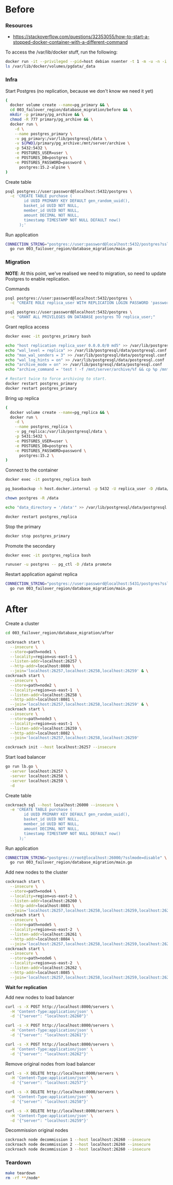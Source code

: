 # Before

### Resources

* https://stackoverflow.com/questions/32353055/how-to-start-a-stopped-docker-container-with-a-different-command

To access the /var/lib/docker stuff, run the following:

``` sh
docker run -it --privileged --pid=host debian nsenter -t 1 -m -u -n -i sh
ls /var/lib/docker/volumes/pgdata/_data
```

### Infra

Start Postgres (no replication, because we don't know we need it yet)

``` sh
(
  docker volume create --name=pg_primary && \
  cd 003_failover_region/database_migration/before && \
  mkdir -p primary/pg_archive && \
  chmod -R 777 primary/pg_archive && \
  docker run \
    -d \
    --name postgres_primary \
    -v pg_primary:/var/lib/postgresql/data \
    -v ${PWD}/primary/pg_archive:/mnt/server/archive \
    -p 5432:5432 \
    -e POSTGRES_USER=user \
    -e POSTGRES_DB=postgres \
    -e POSTGRES_PASSWORD=password \
      postgres:15.2-alpine \
)
```

Create table

``` sh
psql postgres://user:password@localhost:5432/postgres \
  -c 'CREATE TABLE purchase (
        id UUID PRIMARY KEY DEFAULT gen_random_uuid(),
        basket_id UUID NOT NULL,
        member_id UUID NOT NULL,
        amount DECIMAL NOT NULL,
        timestamp TIMESTAMP NOT NULL DEFAULT now()
      );'
```

Run application

``` sh
CONNECTION_STRING="postgres://user:password@localhost:5432/postgres?sslmode=disable" \
  go run 003_failover_region/database_migration/main.go
```

### Migration

**NOTE**: At this point, we've realised we need to migration, so need to update Postgres to enable replication.

Commands

``` sh
psql postgres://user:password@localhost:5432/postgres \
  -c "CREATE ROLE replica_user WITH REPLICATION LOGIN PASSWORD 'password';"

psql postgres://user:password@localhost:5432/postgres \
  -c "GRANT ALL PRIVILEGES ON DATABASE postgres TO replica_user;"
```

Grant replica access

``` sh
docker exec -it postgres_primary bash

echo "host replication replica_user 0.0.0.0/0 md5" >> /var/lib/postgresql/data/pg_hba.conf
echo "wal_level = replica" >> /var/lib/postgresql/data/postgresql.conf
echo "max_wal_senders = 3" >> /var/lib/postgresql/data/postgresql.conf
echo "wal_log_hints = on" >> /var/lib/postgresql/data/postgresql.conf
echo "archive_mode = on" >> /var/lib/postgresql/data/postgresql.conf
echo "archive_command = 'test ! -f /mnt/server/archive/%f && cp %p /mnt/server/archive/%f'" >> /var/lib/postgresql/data/postgresql.conf

# Restart twice to force archiving to start.
docker restart postgres_primary
docker restart postgres_primary
```

Bring up replica

``` sh
(
  docker volume create --name=pg_replica && \
  docker run \
    -d \
    --name postgres_replica \
    -v pg_replica:/var/lib/postgresql/data \
    -p 5431:5432 \
    -e POSTGRES_USER=user \
    -e POSTGRES_DB=postgres \
    -e POSTGRES_PASSWORD=password \
      postgres:15.2 \
)
```

Connect to the container

``` sh
docker exec -it postgres_replica bash

pg_basebackup -h host.docker.internal -p 5432 -U replica_user -D /data/ -Fp -Xs -R

chown postgres -R /data

echo "data_directory = '/data'" >> /var/lib/postgresql/data/postgresql.conf

docker restart postgres_replica
```

Stop the primary

``` sh
docker stop postgres_primary
```

Promote the secondary

``` sh
docker exec -it postgres_replica bash

runuser -u postgres -- pg_ctl -D /data promote
```

Restart application against replica

``` sh
CONNECTION_STRING="postgres://user:password@localhost:5431/postgres?sslmode=disable" \
  go run 003_failover_region/database_migration/main.go
```

# After

Create a cluster

``` sh
cd 003_failover_region/database_migration/after

cockroach start \
  --insecure \
  --store=path=node1 \
  --locality=region=us-east-1 \
  --listen-addr=localhost:26257 \
  --http-addr=localhost:8080 \
  --join='localhost:26257,localhost:26258,localhost:26259' & \
cockroach start \
  --insecure \
  --store=path=node2 \
  --locality=region=us-east-1  \
  --listen-addr=localhost:26258 \
  --http-addr=localhost:8081 \
  --join='localhost:26257,localhost:26258,localhost:26259' & \
cockroach start \
  --insecure \
  --store=path=node3 \
  --locality=region=us-east-1  \
  --listen-addr=localhost:26259 \
  --http-addr=localhost:8082 \
  --join='localhost:26257,localhost:26258,localhost:26259'

cockroach init --host localhost:26257 --insecure
```

Start load balancer

``` sh
go run lb.go \
  -server localhost:26257 \
  -server localhost:26258 \
  -server localhost:26259 \
  -d
```

Create table

``` sh
cockroach sql --host localhost:26000 --insecure \
  -e 'CREATE TABLE purchase (
        id UUID PRIMARY KEY DEFAULT gen_random_uuid(),
        basket_id UUID NOT NULL,
        member_id UUID NOT NULL,
        amount DECIMAL NOT NULL,
        timestamp TIMESTAMP NOT NULL DEFAULT now()
      );'
```

Run application

``` sh
CONNECTION_STRING="postgres://root@localhost:26000/?sslmode=disable" \
  go run 003_failover_region/database_migration/main.go
```

Add new nodes to the cluster

``` sh
cockroach start \
  --insecure \
  --store=path=node4 \
  --locality=region=us-east-2 \
  --listen-addr=localhost:26260 \
  --http-addr=localhost:8083 \
  --join='localhost:26257,localhost:26258,localhost:26259,localhost:26260,localhost:26261,localhost:26262' & \
cockroach start \
  --insecure \
  --store=path=node5 \
  --locality=region=us-east-2  \
  --listen-addr=localhost:26261 \
  --http-addr=localhost:8084 \
  --join='localhost:26257,localhost:26258,localhost:26259,localhost:26260,localhost:26261,localhost:26262' & \
cockroach start \
  --insecure \
  --store=path=node6 \
  --locality=region=us-east-2  \
  --listen-addr=localhost:26262 \
  --http-addr=localhost:8085 \
  --join='localhost:26257,localhost:26258,localhost:26259,localhost:26260,localhost:26261,localhost:26262'
```

**Wait for replication**

Add new nodes to load balancer

``` sh
curl -s -X POST http://localhost:8000/servers \
  -H 'Content-Type:application/json' \
  -d '{"server": "localhost:26260"}'

curl -s -X POST http://localhost:8000/servers \
  -H 'Content-Type:application/json' \
  -d '{"server": "localhost:26261"}'

curl -s -X POST http://localhost:8000/servers \
  -H 'Content-Type:application/json' \
  -d '{"server": "localhost:26262"}'
```

Remove original nodes from load balancer

``` sh
curl -s -X DELETE http://localhost:8000/servers \
  -H 'Content-Type:application/json' \
  -d '{"server": "localhost:26257"}'

curl -s -X DELETE http://localhost:8000/servers \
  -H 'Content-Type:application/json' \
  -d '{"server": "localhost:26258"}'

curl -s -X DELETE http://localhost:8000/servers \
  -H 'Content-Type:application/json' \
  -d '{"server": "localhost:26259"}'
```

Decommission original nodes

``` sh
cockroach node decommission 1 --host localhost:26260 --insecure
cockroach node decommission 2 --host localhost:26260 --insecure
cockroach node decommission 3 --host localhost:26260 --insecure
```

### Teardown

``` sh
make teardown
rm -rf **/node*
```